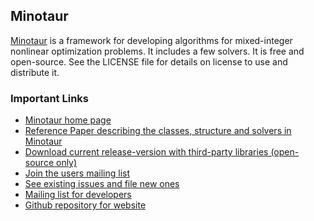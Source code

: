 ## Minotaur

[Minotaur](https://minotaur-solver.github.io/) is a framework for developing algorithms for mixed-integer nonlinear
optimization problems. It includes a few solvers. It is free and open-source.
See the LICENSE file for details on license to use and distribute it.

### Important Links
* [Minotaur home page](https://minotaur-solver.github.io/)
* [Reference Paper describing the classes, structure and solvers in
  Minotaur](http://www.optimization-online.org/DB_HTML/2017/10/6275.html)
* [Download current release-version with third-party libraries (open-source
  only)](https://minotaur-solver.github.io/#download)
* [Join the users mailing list](https://lists.mcs.anl.gov/mailman/listinfo/minotaur)
* [See existing issues and file new ones](https://github.com/minotaur-solver/minotaur/issues)
* [Mailing list for developers](https://lists.mcs.anl.gov/mailman/listinfo/minotaur-dev)
* [Github repository for website](https://github.com/minotaur-solver/minotaur-solver.github.io)


